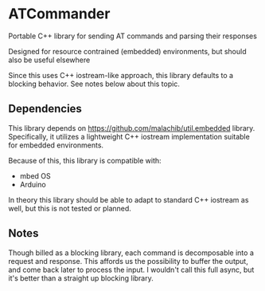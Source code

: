 # ATCommander

Portable C++ library for sending AT commands and parsing their responses

Designed for resource contrained (embedded) environments, but should also be useful elsewhere

Since this uses C++ iostream-like approach, this library defaults to a blocking
behavior.  See notes below about this topic.  

Dependencies
------------

This library depends on https://github.com/malachib/util.embedded library.  Specifically,
it utilizes a lightweight C++ iostream implementation suitable for embedded environments.

Because of this, this library is compatible with:

* mbed OS
* Arduino

In theory this library should be able to adapt to standard C++ iostream as well, but this
is not tested or planned.

Notes
-----

Though billed as a blocking library, each command is decomposable into a request
and response.  This affords us the possibility to buffer the output, and come back later to
process the input.  I wouldn't call this full async, but it's better than a straight up blocking
library.

